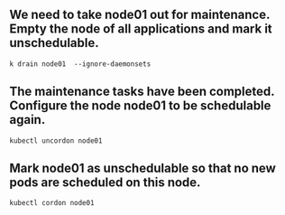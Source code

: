 ## We need to take node01 out for maintenance. Empty the node of all applications and mark it unschedulable.
`k drain node01  --ignore-daemonsets`

## The maintenance tasks have been completed. Configure the node node01 to be schedulable again.
`kubectl uncordon node01`

## Mark node01 as unschedulable so that no new pods are scheduled on this node.
`kubectl cordon node01`